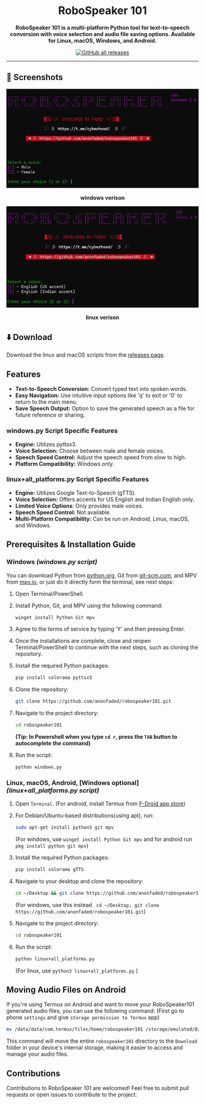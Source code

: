 <div align="center">

# RoboSpeaker 101

**RoboSpeaker 101 is a multi-platform Python tool for text-to-speech conversion with voice selection and audio file saving options. Available for Linux, macOS, Windows, and Android.**

[![GitHub all releases](https://img.shields.io/github/downloads/anonfaded/robospeaker101/total?label=Downloads&logo=github)](https://github.com/anonfaded/robospeaker101/releases/)

</div>

---

## 📱 Screenshots

<div align="center">
<img src="/img/1.png" style="width: 700px; height: auto;" >

__windows verison__

<img src="/img/2.png" style="width: 700px; height: auto;" >

__linux verison__

</div>

## ⬇️ Download

Download the linux and macOS scripts from the [releases page](https://github.com/anonfaded/robospeaker101/releases/tag/v2.0).


## Features

- **Text-to-Speech Conversion:** Convert typed text into spoken words.
- **Easy Navigation:** Use intuitive input options like 'q' to exit or '0' to return to the main menu.
- **Save Speech Output:** Option to save the generated speech as a file for future reference or sharing.

### windows.py Script Specific Features

- **Engine:** Utilizes pyttsx3.
- **Voice Selection:** Choose between male and female voices.
- **Speech Speed Control:** Adjust the speech speed from slow to high.
- **Platform Compatibility:** Windows only.

### linux+all_platforms.py Script Specific Features

- **Engine:** Utilizes Google Text-to-Speech (gTTS).
- **Voice Selection:** Offers accents for US English and Indian English only.
- **Limited Voice Options**: Only provides male voices.
- **Speech Speed Control:** Not available.
- **Multi-Platform Compatibility:** Can be run on Android, Linux, macOS, and Windows.


## Prerequisites & Installation Guide


### Windows _(windows.py script)_

You can download Python from [python.org](https://www.python.org/downloads/), Git from [git-scm.com](https://git-scm.com/downloads), and MPV from [mpv.io](https://mpv.io/installation/), or just do it directly form the terminal, see next steps:
1. Open Terminal/PowerShell.
2. Install Python, Git, and MPV using the following command:
   ```bash
   winget install Python Git mpv
   ```
3. Agree to the terms of service by typing 'Y' and then pressing Enter.
4. Once the installations are complete, close and reopen Terminal/PowerShell to continue with the next steps, such as cloning the repository.
5. Install the required Python packages:
   ```bash
   pip install colorama pyttsx3
   ```

6. Clone the repository:
    ```bash
    git clone https://github.com/anonfaded/robospeaker101.git
    ```

7. Navigate to the project directory:
    ```bash
    cd robospeaker101
    ```
    **(Tip: In Powershell when you type `cd r`, press the `TAB` button to autocomplete the command)**

8. Run the script:
    ```bash
    python windows.py
    ```


### Linux, macOS, Android, [Windows optional] _(linux+all_platforms.py script)_
1. Open `Terminal`.
    (For android, install Termux from [F-Droid app store](https://f-droid.org/F-Droid.apk))
2. For Debian/Ubuntu-based distributions(using apt), run:

   ```bash
   sudo apt-get install python3 git mpv
   ```
   (For windows, use `winget install Python Git mpv` and for android run `pkg install python git mpv`)

3. Install the required Python packages: 
   ```bash
   pip install colorama gTTS
   ```

4. Navigate to your desktop and clone the repository:

   ```bash
   cd ~/Desktop && git clone https://github.com/anonfaded/robospeaker101.git
   ```
   (For windows, use this instead ` cd ~/Desktop; git clone https://github.com/anonfaded/robospeaker101.git`)

5. Navigate to the project directory: 
   ```bash
   cd robospeaker101
   ```

6. Run the script:
   ```bash
   python linux+all_platforms.py
   ```
   (For linux, use `python3 linux+all_platforms.py` )
   

## Moving Audio Files on Android

If you're using Termux on Android and want to move your RoboSpeaker101 generated audio files, you can use the following command:
(First go to phone `settings` and give `storage permission to Termux` app)

```bash
mv /data/data/com.termux/files/home/robospeaker101 /storage/emulated/0/Download
```
This command will move the entire `robospeaker101` directory to the `Download` folder in your device's internal storage, making it easier to access and manage your audio files.



## Contributions

Contributions to RoboSpeaker 101 are welcomed! Feel free to submit pull requests or open issues to contribute to the project.

